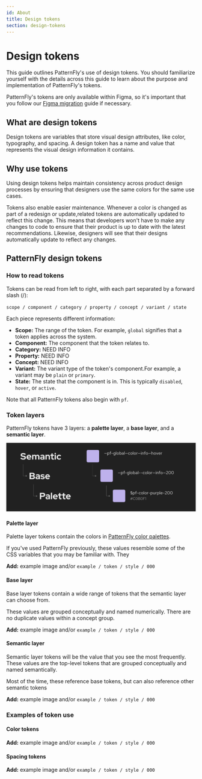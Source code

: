 ```yaml
---
id: About
title: Design tokens
section: design-tokens
---
```


# Design tokens 

This guide outlines PatternFly's use of design tokens. You should familiarize yourself with the details across this guide to learn about the purpose and implementation of PatternFly's tokens. 

PatternFly's tokens are only available within Figma, so it's important that you follow our [Figma migration](/design-tokens/migrate) guide if necessary.

## What are design tokens

Design tokens are variables that store visual design attributes, like color, typography, and spacing. A design token has a name and value that represents the visual design information it contains. 

## Why use tokens 

Using design tokens helps maintain consistency across product design processes by ensuring that designers use the same colors for the same use cases. 

Tokens also enable easier maintenance. Whenever a color is changed as part of a redesign or update,related tokens are automatically updated to reflect this change. This means that developers won't have to make any changes to code to ensure that their product is up to date with the latest recommendations. Likewise, designers will see that their designs automatically update to reflect any changes.

## PatternFly design tokens

### How to read tokens 

Tokens can be read from left to right, with each part separated by a forward slash (/):

`scope / component / category / property / concept / variant / state` 

Each piece represents different information:
- **Scope:** The range of the token. For example, `global` signifies that a token applies across the system.
- **Component:** The component that the token relates to. 
- **Category:** NEED INFO
- **Property:** NEED INFO
- **Concept:** NEED INFO
- **Variant:** The variant type of the token's component.For example, a variant may be `plain` or `primary`.
- **State:** The state that the component is in. This is typically `disabled`, `hover`, or `active`.

Note that all PatternFly tokens also begin with `pf`.

### Token layers

PatternFly tokens have 3 layers: a **palette layer**, a **base layer**, and a **semantic layer**. 

![Design layers example](./img/design-layers-example.png)

#### **Palette layer**

Palette layer tokens contain the colors in [PatternFly color palettes](/design-foundations/colors#patternfly-palettes). 

If you've used PatternFly previously, these values resemble some of the CSS variables that you may be familiar with. They 

**Add:** example image and/or `example / token / style / 000`

#### **Base layer**

Base layer tokens contain a wide range of tokens that the semantic layer can choose from. 

These values are grouped conceptually and named numerically. There are no duplicate values within a concept group.

**Add:** example image and/or `example / token / style / 000`

#### **Semantic layer**

Semantic layer tokens will be the value that you see the most frequently. These values are the top-level tokens that are grouped conceptually and named semantically. 

Most of the time, these reference base tokens, but can also reference other semantic tokens

**Add:** example image and/or `example / token / style / 000`

### Examples of token use 

#### **Color tokens**

**Add:** example image and/or `example / token / style / 000`

#### **Spacing tokens**

**Add:** example image and/or `example / token / style / 000`